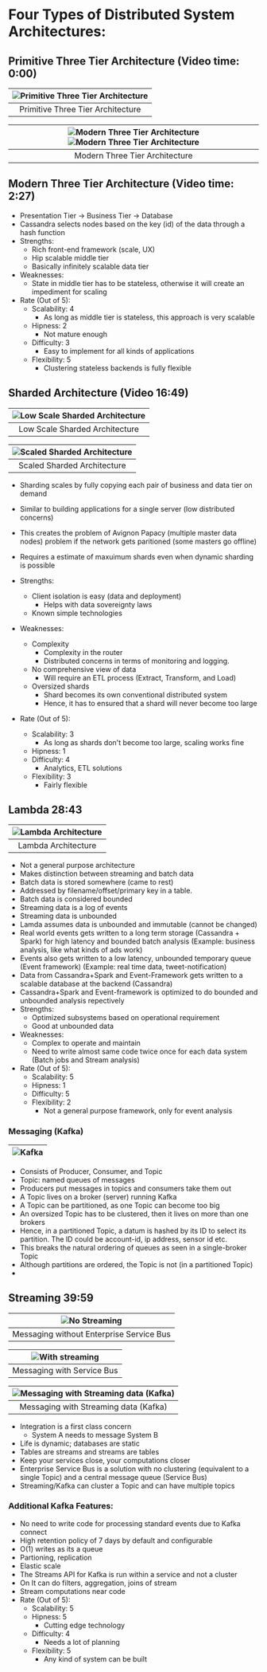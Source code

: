 # Four Types of Distributed System Architectures:

## Primitive Three Tier Architecture (Video time: 0:00)

| ![Primitive Three Tier Architecture](primitive.png) |
| :-------------------------------------------------: |
|          Primitive Three Tier Architecture          |

| ![Modern Three Tier Architecture](modern0.png) ![Modern Three Tier Architecture](modern1.png) |
| :-------------------------------------------------------------------------------------------: |
|                                Modern Three Tier Architecture                                 |

## Modern Three Tier Architecture (Video time: 2:27)

- Presentation Tier -> Business Tier -> Database
- Cassandra selects nodes based on the key (id) of the data through a hash function
- Strengths:
  - Rich front-end framework (scale, UX)
  - Hip scalable middle tier
  - Basically infinitely scalable data tier
- Weaknesses:
  - State in middle tier has to be stateless, otherwise it will create an impediment for scaling
- Rate (Out of 5):
  - Scalability: 4
    - As long as middle tier is stateless, this approach is very scalable
  - Hipness: 2
    - Not mature enough
  - Difficulty: 3
    - Easy to implement for all kinds of applications
  - Flexibility: 5
    - Clustering stateless backends is fully flexible

## Sharded Architecture (Video 16:49)

| ![Low Scale Sharded Architecture](shard.png) |
| :------------------------------------------: |
|        Low Scale Sharded Architecture        |

| ![Scaled Sharded Architecture](sharding_plus.png) |
| :-----------------------------------------------: |
|            Scaled Sharded Architecture            |

- Sharding scales by fully copying each pair of business and data tier on demand
- Similar to building applications for a single server (low distributed concerns)
- This creates the problem of Avignon Papacy (multiple master data nodes) problem if the network gets paritioned (some masters go offline)
- Requires a estimate of maxuimum shards even when dynamic sharding is possible

- Strengths:
  - Client isolation is easy
    (data and deployment)
    - Helps with data sovereignty laws
  - Known simple technologies
- Weaknesses:
  - Complexity
    - Complexity in the router
    - Distributed concerns in terms of monitoring and logging.
  - No comprehensive view of data
    - Will require an ETL process (Extract, Transform, and Load)
  - Oversized shards
    - Shard becomes its own conventional distributed system
    - Hence, it has to ensured that a shard will never become too large
- Rate (Out of 5):
  - Scalability: 3
    - As long as shards don't become too large, scaling works fine
  - Hipness: 1
  - Difficulty: 4
    - Analytics, ETL solutions
  - Flexibility: 3
    - Fairly flexible

## Lambda 28:43

| ![Lambda Architecture](lambda.png) |
| :--------------------------------: |
|        Lambda Architecture         |

- Not a general purpose architecture
- Makes distinction between streaming and batch data
- Batch data is stored somewhere (came to rest)
- Addressed by filename/offset/primary key in a table.
- Batch data is considered bounded
- Streaming data is a log of events
- Streaming data is unbounded
- Lamda assumes data is unbounded and immutable (cannot be changed)
- Real world events gets written to a long term storage (Cassandra + Spark) for high latency and bounded batch analysis (Example: business analysis, like what kinds of ads work)
- Events also gets written to a low latency, unbounded temporary queue (Event framework) (Example: real time data, tweet-notification)
- Data from Cassandra+Spark and Event-Framework gets written to a scalable database at the backend (Cassandra)
- Cassandra+Spark and Event-framework is optimized to do bounded and unbounded analysis repectively
- Strengths:
  - Optimized subsystems based on operational requirement
  - Good at unbounded data
- Weaknesses:
  - Complex to operate and maintain
  - Need to write almost same code twice once for each data system (Batch jobs and Stream analysis)
- Rate (Out of 5):
  - Scalability: 5
  - Hipness: 1
  - Difficulty: 5
  - Flexibility: 2
    - Not a general purpose framework, only for event analysis

### Messaging (Kafka)

| ![Kafka](kafka.png) |
| :-----------------: |

- Consists of Producer, Consumer, and Topic
- Topic: named queues of messages
- Producers put messages in topics and consumers take them out
- A Topic lives on a broker (server) running Kafka
- A Topic can be partitioned, as one Topic can become too big
- An oversized Topic has to be clustered, then it lives on more than one brokers
- Hence, in a partitioned Topic, a datum is hashed by its ID to select its partition. The ID could be account-id, ip address, sensor id etc.
- This breaks the natural ordering of queues as seen in a single-broker Topic
- Although partitions are ordered, the Topic is not (in a partitioned Topic)
-

## Streaming 39:59

|        ![No Streaming](noesb.png)        |
| :--------------------------------------: |
| Messaging without Enterprise Service Bus |

| ![With streaming](esb.png) |
| :------------------------: |
| Messaging with Service Bus |

| ![Messaging with Streaming data (Kafka)](stream.png) |
| :--------------------------------------------------: |
|        Messaging with Streaming data (Kafka)         |

- Integration is a first class concern
  - System A needs to message System B
- Life is dynamic; databases are static
- Tables are streams and streams are tables
- Keep your services close, your computations closer
- Enterprise Service Bus is a solution with no clustering (equivalent to a single Topic) and a central message queue (Service Bus)
- Streaming/Kafka can cluster a Topic and can have multiple topics

### Additional Kafka Features:

- No need to write code for processing standard events due to Kafka connect
- High retention policy of 7 days by default and configurable
- O(1) writes as its a queue
- Partioning, replication
- Elastic scale
- The Streams API for Kafka is run within a service and not a cluster
- On It can do filters, aggregation, joins of stream
- Stream computations near code
- Rate (Out of 5):
  - Scalability: 5
  - Hipness: 5
    - Cutting edge technology
  - Difficulty: 4
    - Needs a lot of planning
  - Flexibility: 5
    - Any kind of system can be built
